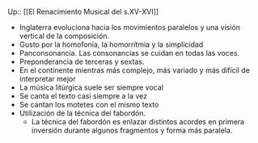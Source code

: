 Up:: [[El Renacimiento Musical del s.XV-XVI]]

- Inglaterra evoluciona hacia los movimientos paralelos y una visión vertical de la composición.
- Gusto por la homofonía, la homorrítmia y la simplicidad
- Panconsonancia. Las consonancias se cuidan en todas las voces.
- Preponderancia de terceras y sextas.
- En el continente mientras más complejo, más variado y más difícil de interpretar mejor
- La música litúrgica suele ser siempre vocal
- Se canta el texto casi siempre a la vez
- Se cantan los motetes con el mismo texto
- Utilización de la técnica del fabordón.
	- La técnica del fabordón es enlazar distintos acordes en primera inversión durante algunos fragmentos y forma más paralela.